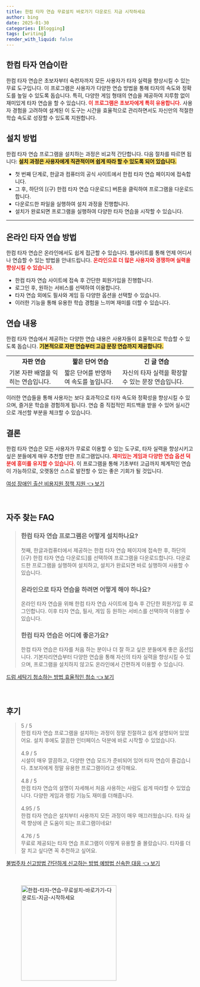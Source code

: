 ```yaml
---
title: 한컴 타자 연습 무료설치 바로가기 다운로드 지금 시작하세요
author: bing
date: 2025-01-30
categories: [Blogging]
tags: [writing]
render_with_liquid: false
---
```



<h2 id='한컴_타자_연습이란'>한컴 타자 연습이란</h2>

<p>한컴 타자 연습은 초보자부터 숙련자까지 모든 사용자가 타자 실력을 향상시킬 수 있는 무료 도구입니다. 이 프로그램은 사용자가 다양한 연습 방법을 통해 타자의 속도와 정확도를 높일 수 있도록 돕습니다. 특히, 다양한 게임 형태의 연습을 제공하여 지루함 없이 재미있게 타자 연습을 할 수 있습니다. <b><span style="color: #ee2323;">이 프로그램은 초보자에게 특히 유용합니다.</span></b> 사용자 경험을 고려하여 설계된 이 도구는 시간을 효율적으로 관리하면서도 자신만의 적절한 학습 속도로 성장할 수 있도록 지원합니다.</p>

<h2 id='설치_방법'>설치 방법</h2>

<p>한컴 타자 연습 프로그램을 설치하는 과정은 비교적 간단합니다. 다음 절차를 따르면 됩니다: <b><span style="background-color: #ffe066;">설치 과정은 사용자에게 직관적이며 쉽게 따라 할 수 있도록 되어 있습니다.</span></b></p>

<ul>
    <li>첫 번째 단계로, 한글과 컴퓨터의 공식 사이트에서 한컴 타자 연습 페이지에 접속합니다.</li>
    <li>그 후, 하단의 [(구) 한컴 타자 연습 다운로드] 버튼을 클릭하여 프로그램을 다운로드합니다.</li>
    <li>다운로드한 파일을 실행하여 설치 과정을 진행합니다.</li>
    <li>설치가 완료되면 프로그램을 실행하여 다양한 타자 연습을 시작할 수 있습니다.</li>
</ul>

<hr />

<h2 id='온라인_타자_연습'>온라인 타자 연습 방법</h2>

<p>한컴 타자 연습은 온라인에서도 쉽게 접근할 수 있습니다. 웹사이트를 통해 언제 어디서나 연습할 수 있는 방법을 안내드립니다. <b><span style="color: #ee2323;">온라인으로 더 많은 사용자와 경쟁하며 실력을 향상시킬 수 있습니다.</span></b></p>

<ul>
    <li>한컴 타자 연습 사이트에 접속 후 간단한 회원가입을 진행합니다.</li>
    <li>로그인 후, 원하는 서비스를 선택하여 이용합니다.</li>
    <li>타자 연습 외에도 필사와 게임 등 다양한 옵션을 선택할 수 있습니다.</li>
    <li>이러한 기능을 통해 유용한 학습 경험을 느끼며 재미를 더할 수 있습니다.</li>
</ul>

<h2 id='연습_내용'>연습 내용</h2>

<p>한컴 타자 연습에서 제공하는 다양한 연습 내용은 사용자들이 효율적으로 학습할 수 있도록 돕습니다. <b><span style="background-color: #ffe066;">기본적으로 자판 연습부터 고급 문장 연습까지 제공합니다.</span></b></p>

<table>
    <tr>
        <td style="text-align: center; height: 17px;"><b>자판 연습</b></td>
        <td style="text-align: center; height: 17px;"><b>짧은 단어 연습</b></td>
        <td style="text-align: center; height: 17px;"><b>긴 글 연습</b></td>
    </tr>
    <tr>
        <td>기본 자판 배열을 익히는 연습입니다.</td>
        <td>짧은 단어를 반영하여 속도를 높입니다.</td>
        <td>자신의 타자 실력을 확장할 수 있는 문장 연습입니다.</td>
    </tr>
</table>

<p>이러한 연습들을 통해 사용자는 보다 효과적으로 타자 속도와 정확성을 향상시킬 수 있으며, 즐거운 학습을 경험하게 됩니다. 연습 중 직접적인 피드백을 받을 수 있어 실시간으로 개선할 부분을 체크할 수 있습니다.</p>

<h2 id='결론'>결론</h2>

<p>한컴 타자 연습은 모든 사용자가 무료로 이용할 수 있는 도구로, 타자 실력을 향상시키고 싶은 분들에게 매우 추천할 만한 프로그램입니다. <b><span style="color: #ee2323;">재미있는 게임과 다양한 연습 옵션 덕분에 흥미를 유지할 수 있습니다.</span></b> 이 프로그램을 통해 기초부터 고급까지 체계적인 연습이 가능하므로, 오랫동안 스스로 발전할 수 있는 좋은 기회가 될 것입니다.</p>


<p><a class="click-button" title="여성 장애인 출산 비용지원 정책 지원" href="https://24nara.github.io/posts/%EC%97%AC%EC%84%B1-%EC%9E%A5%EC%95%A0%EC%9D%B8-%EC%B6%9C%EC%82%B0-%EB%B9%84%EC%9A%A9%EC%A7%80%EC%9B%90-%EC%A0%95%EC%B1%85-%EC%A7%80%EC%9B%90/" rel="dofollow">여성 장애인 출산 비용지원 정책 지원 👈 보기</a></p><br>
<h2 id='자주_찾는_FAQ'>자주 찾는 FAQ</h2>
<div itemscope="" itemtype="https://schema.org/FAQPage"> 
<blockquote> 
<div itemscope="" itemprop="mainEntity" itemtype="https://schema.org/Question"> 
<h3 itemprop="name">한컴 타자 연습 프로그램은 어떻게 설치하나요?</h3> 
<div itemscope="" itemprop="acceptedAnswer" itemtype="https://schema.org/Answer"> 
<span itemprop="text"> 
<p>첫째, 한글과컴퓨터에서 제공하는 한컴 타자 연습 페이지에 접속한 후, 하단의 [(구) 한컴 타자 연습 다운로드]를 선택하여 프로그램을 다운로드합니다. 다운로드한 프로그램을 실행하여 설치하고, 설치가 완료되면 바로 실행하여 사용할 수 있습니다.</p> 
</span> 
</div> 
</div> 

<div itemscope="" itemprop="mainEntity" itemtype="https://schema.org/Question"> 
<h3 itemprop="name">온라인으로 타자 연습을 하려면 어떻게 해야 하나요?</h3> 
<div itemscope="" itemprop="acceptedAnswer" itemtype="https://schema.org/Answer"> 
<span itemprop="text"> 
<p>온라인 타자 연습을 위해 한컴 타자 연습 사이트에 접속 후 간단한 회원가입 후 로그인합니다. 이후 타자 연습, 필사, 게임 등 원하는 서비스를 선택하여 이용할 수 있습니다.</p> 
</span> 
</div> 
</div> 

<div itemscope="" itemprop="mainEntity" itemtype="https://schema.org/Question"> 
<h3 itemprop="name">한컴 타자 연습은 어디에 좋은가요?</h3> 
<div itemscope="" itemprop="acceptedAnswer" itemtype="https://schema.org/Answer"> 
<span itemprop="text"> 
<p>한컴 타자 연습은 타자를 처음 하는 분이나 더 잘 하고 싶은 분들에게 좋은 옵션입니다. 기본자리연습부터 다양한 연습을 통해 자신의 타자 실력을 향상시킬 수 있으며, 프로그램을 설치하지 않고도 온라인에서 간편하게 이용할 수 있습니다.</p> 
</span> 
</div> 
</div> 
</blockquote> 
</div>
<p><a class="click-button" title="드럼 세탁기 청소하는 방법 효율적인 청소" href="https://24nara.github.io/posts/%EB%93%9C%EB%9F%BC-%EC%84%B8%ED%83%81%EA%B8%B0-%EC%B2%AD%EC%86%8C%ED%95%98%EB%8A%94-%EB%B0%A9%EB%B2%95-%ED%9A%A8%EC%9C%A8%EC%A0%81%EC%9D%B8-%EC%B2%AD%EC%86%8C/" rel="dofollow">드럼 세탁기 청소하는 방법 효율적인 청소 👈 보기</a></p><br>
<h2 id='후기'>후기</h2>
<div itemscope itemtype="https://schema.org/Product">
  <blockquote>
  <div itemprop="review" itemscope itemtype="https://schema.org/Review">
      <div itemprop="reviewRating" itemscope itemtype="https://schema.org/Rating"> <span itemprop="ratingValue">5</span> / <span itemprop="bestRating">5</span> </div>
      <span itemprop="reviewBody">한컴 타자 연습 프로그램을 설치하는 과정이 정말 친절하고 쉽게 설명되어 있었어요. 설치 후에도 깔끔한 인터페이스 덕분에 바로 시작할 수 있었습니다.</span>
  </div>
  <br>
  <div itemprop="review" itemscope itemtype="https://schema.org/Review">
      <div itemprop="reviewRating" itemscope itemtype="https://schema.org/Rating"> <span itemprop="ratingValue">4.9</span> / <span itemprop="bestRating">5</span> </div>
      <span itemprop="reviewBody">시설이 매우 깔끔하고, 다양한 연습 모드가 준비되어 있어 타자 연습이 즐겁습니다. 초보자에게 정말 유용한 프로그램이라고 생각해요.</span>
  </div>
  <br>
  <div itemprop="review" itemscope itemtype="https://schema.org/Review">
      <div itemprop="reviewRating" itemscope itemtype="https://schema.org/Rating"> <span itemprop="ratingValue">4.8</span> / <span itemprop="bestRating">5</span> </div>
      <span itemprop="reviewBody">한컴 타자 연습의 설명이 자세해서 처음 사용하는 사람도 쉽게 따라할 수 있었습니다. 다양한 게임과 랭킹 기능도 재미를 더해줍니다.</span>
  </div>
  <br>
  <div itemprop="review" itemscope itemtype="https://schema.org/Review">
      <div itemprop="reviewRating" itemscope itemtype="https://schema.org/Rating"> <span itemprop="ratingValue">4.95</span> / <span itemprop="bestRating">5</span> </div>
      <span itemprop="reviewBody">한컴 타자 연습은 설치부터 사용까지 모든 과정이 매우 매끄러웠습니다. 타자 실력 향상에 큰 도움이 되는 프로그램이네요!</span>
  </div>
  <br>
  <div itemprop="review" itemscope itemtype="https://schema.org/Review">
      <div itemprop="reviewRating" itemscope itemtype="https://schema.org/Rating"> <span itemprop="ratingValue">4.76</span> / <span itemprop="bestRating">5</span> </div>
      <span itemprop="reviewBody">무료로 제공되는 타자 연습 프로그램이 이렇게 유용할 줄 몰랐습니다. 타자를 더 잘 치고 싶다면 꼭 추천하고 싶어요.</span>
  </div>
  </blockquote>
</div>
<p><a class="click-button" title="불법주차 신고방법 간단하게 신고하는 방법 예방법 신속한 대응" href="https://24nara.github.io/posts/%EB%B6%88%EB%B2%95%EC%A3%BC%EC%B0%A8-%EC%8B%A0%EA%B3%A0%EB%B0%A9%EB%B2%95-%EA%B0%84%EB%8B%A8%ED%95%98%EA%B2%8C-%EC%8B%A0%EA%B3%A0%ED%95%98%EB%8A%94-%EB%B0%A9%EB%B2%95-%EC%98%88%EB%B0%A9%EB%B2%95-%EC%8B%A0%EC%86%8D%ED%95%9C-%EB%8C%80%EC%9D%91/" rel="dofollow">불법주차 신고방법 간단하게 신고하는 방법 예방법 신속한 대응 👈 보기</a></p><br>
<figure class="image"><img src="https://24nara.github.io/assets/img/thumbnail/한컴-타자-연습-무료설치-바로가기-다운로드-지금-시작하세요.webp" alt="한컴-타자-연습-무료설치-바로가기-다운로드-지금-시작하세요" width="256" height="256"></figure>